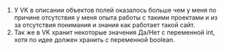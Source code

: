 1. У VK в описании объектов полей оказалось больше чем у меня по причине отсутствия у меня опыта работы с такими проектами и из за отсутствия понимания и знания как работает такой сайт.
2. Так же в VK хранит некоторые значения Да/Нет с переменной int, хотя по идее должен хранить с переменной boolean.